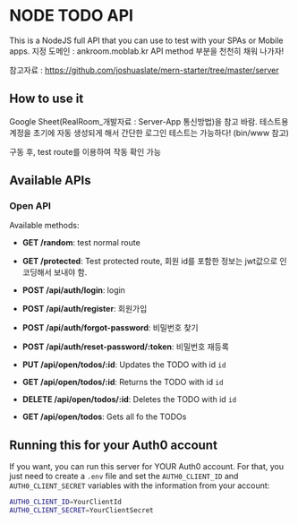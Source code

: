 # NODE TODO API

This is a NodeJS full API that you can use to test with your SPAs or Mobile apps.
지정 도메인 : ankroom.moblab.kr
API method 부분을 천천히 채워 나가자!

참고자료 : https://github.com/joshuaslate/mern-starter/tree/master/server

## How to use it

Google Sheet(RealRoom_개발자료 : Server-App 통신방법)을 참고 바람.
테스트용 계정을 초기에 자동 생성되게 해서 간단한 로그인 테스트는 가능하다!
(bin/www 참고)

구동 후, test route를 이용하여 작동 확인 가능


## Available APIs

### Open API

Available methods:

* **GET /random**: test normal route
* **GET /protected**: Test protected route, 회원 id를 포함한 정보는 jwt값으로 인코딩해서 보내야 함.

* **POST /api/auth/login**: login
* **POST /api/auth/register**: 회원가입
* **POST /api/auth/forgot-password**: 비밀번호 찾기
* **POST /api/auth/reset-password/:token**: 비밀번호 재등록


* **PUT /api/open/todos/:id**: Updates the TODO with id `id`
* **GET /api/open/todos/:id**: Returns the TODO with id `id`
* **DELETE /api/open/todos/:id**: Deletes the TODO with id `id`
* **GET /api/open/todos**: Gets all fo the TODOs

## Running this for your Auth0 account

If you want, you can run this server for YOUR Auth0 account. For that, you just need to create a `.env` file and set the `AUTH0_CLIENT_ID` and `AUTH0_CLIENT_SECRET` variables with the information from your account:

````bash
AUTH0_CLIENT_ID=YourClientId
AUTH0_CLIENT_SECRET=YourClientSecret
````

